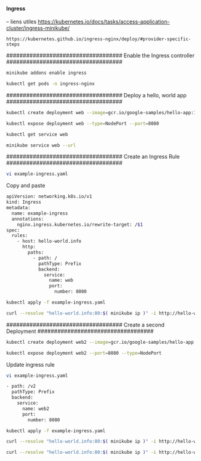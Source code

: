 #### Ingress 

– liens utiles
    https://kubernetes.io/docs/tasks/access-application-cluster/ingress-minikube/

    https://kubernetes.github.io/ingress-nginx/deploy/#provider-specific-steps

###################################    Enable the Ingress controller    ###################################

```bash
minikube addons enable ingress
```
```bash
kubectl get pods -n ingress-nginx
```

###################################    Deploy a hello, world app    ###################################

```bash
kubectl create deployment web --image=gcr.io/google-samples/hello-app:1.0
```
```bash
kubectl expose deployment web --type=NodePort --port=8080
```
```bash
kubectl get service web
```
```bash
minikube service web --url
```

###################################    Create an Ingress Rule    ###################################

```bash
vi example-ingress.yaml
```

Copy and paste

```bash
apiVersion: networking.k8s.io/v1
kind: Ingress
metadata:
  name: example-ingress
  annotations:
    nginx.ingress.kubernetes.io/rewrite-target: /$1
spec:
  rules:
    - host: hello-world.info
      http:
        paths:
          - path: /
            pathType: Prefix
            backend:
              service:
                name: web
                port:
                  number: 8080
```

```bash
kubectl apply -f example-ingress.yaml
```

```bash
curl --resolve "hello-world.info:80:$( minikube ip )" -i http://hello-world.info
```

###################################    Create a second Deployment    ###################################

```bash
kubectl create deployment web2 --image=gcr.io/google-samples/hello-app:2.0
```

```bash
kubectl expose deployment web2 --port=8080 --type=NodePort
```

Update ingress rule

```bash
vi example-ingress.yaml
```

```bash
- path: /v2
  pathType: Prefix
  backend:
    service:
      name: web2
      port:
        number: 8080
```

```bash
kubectl apply -f example-ingress.yaml
```

```bash
curl --resolve "hello-world.info:80:$( minikube ip )" -i http://hello-world.info
```

```bash
curl --resolve "hello-world.info:80:$( minikube ip )" -i http://hello-world.info/v2
```

